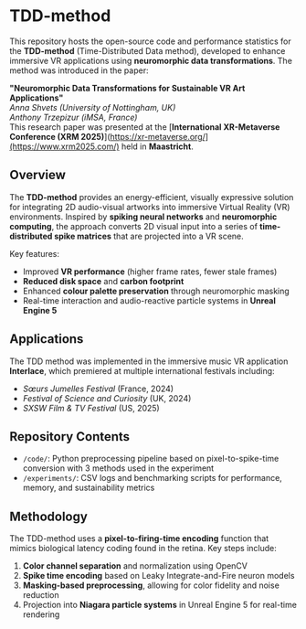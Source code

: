# TDD-method

This repository hosts the open-source code and performance statistics for the **TDD-method** (Time-Distributed Data method), developed to enhance immersive VR applications using **neuromorphic data transformations**. The method was introduced in the paper:

**"Neuromorphic Data Transformations for Sustainable VR Art Applications"**  
*Anna Shvets (University of Nottingham, UK)*  
*Anthony Trzepizur (iMSA, France)*  
This research paper was presented at the [**International XR-Metaverse Conference (XRM 2025)**](https://xr-metaverse.org/](https://www.xrm2025.com/) held in **Maastricht**.

## Overview

The **TDD-method** provides an energy-efficient, visually expressive solution for integrating 2D audio-visual artworks into immersive Virtual Reality (VR) environments. Inspired by **spiking neural networks** and **neuromorphic computing**, the approach converts 2D visual input into a series of **time-distributed spike matrices** that are projected into a VR scene.

Key features:
- Improved **VR performance** (higher frame rates, fewer stale frames)
- **Reduced disk space** and **carbon footprint**
- Enhanced **colour palette preservation** through neuromorphic masking
- Real-time interaction and audio-reactive particle systems in **Unreal Engine 5**

## Applications

The TDD method was implemented in the immersive music VR application **Interlace**, which premiered at multiple international festivals including:
- *Sœurs Jumelles Festival* (France, 2024)
- *Festival of Science and Curiosity* (UK, 2024)
- *SXSW Film & TV Festival* (US, 2025)

## Repository Contents

- `/code/`: Python preprocessing pipeline based on pixel-to-spike-time conversion with 3 methods used in the experiment
- `/experiments/`: CSV logs and benchmarking scripts for performance, memory, and sustainability metrics

## Methodology

The TDD-method uses a **pixel-to-firing-time encoding** function that mimics biological latency coding found in the retina. Key steps include:

1. **Color channel separation** and normalization using OpenCV
2. **Spike time encoding** based on Leaky Integrate-and-Fire neuron models
3. **Masking-based preprocessing**, allowing for color fidelity and noise reduction
4. Projection into **Niagara particle systems** in Unreal Engine 5 for real-time rendering
